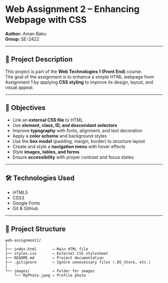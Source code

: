 # Web Assignment 2 – Enhancing Webpage with CSS

**Author:** Aman Baku  
**Group:** SE-2422  

---

## 📌 Project Description
This project is part of the **Web Technologies 1 (Front End)** course.  
The goal of the assignment is to enhance a simple HTML webpage from Assignment 1 by applying **CSS styling** to improve its design, layout, and visual appeal.  

---

## 🎯 Objectives
- Link an **external CSS file** to HTML  
- Use **element, class, ID, and descendant selectors**  
- Improve **typography** with fonts, alignment, and text decoration  
- Apply a **color scheme** and background styles  
- Use the **box model** (padding, margin, border) to structure layout  
- Create and style a **navigation menu** with hover effects  
- Style **images, tables, and forms**  
- Ensure **accessibility** with proper contrast and focus states  

---

## 🛠 Technologies Used
- HTML5  
- CSS3  
- Google Fonts  
- Git & GitHub  

---

## 📂 Project Structure
```text
web-assignment2/
│
├── index.html       → Main HTML file
├── styles.css       → External CSS stylesheet
├── README.md        → Project documentation
├── .gitignore       → Ignore unnecessary files (.DS_Store, etc.)
│
└── images/          → Folder for images
    └── MyPhoto.jpeg → Profile photo
